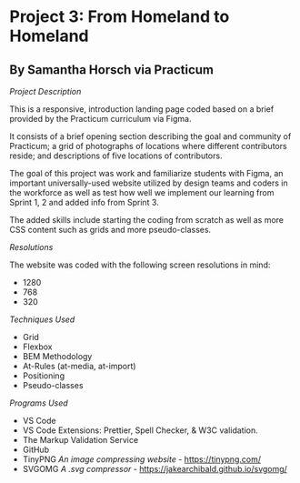# Project 3: From Homeland to Homeland
## By Samantha Horsch via Practicum

*Project Description*

This is a responsive, introduction landing page coded based on a brief provided by the Practicum curriculum via Figma.

It consists of a brief opening section describing the goal and community of Practicum; a grid of photographs of locations where different contributors reside; and descriptions of five locations of contributors.

The goal of this project was work and familiarize students with Figma, an important universally-used website utilized by design teams and coders in the workforce as well as test how well we implement our learning from Sprint 1, 2 and added info from Sprint 3. 

The added skills include starting the coding from scratch as well as more CSS content such as grids and more pseudo-classes.

*Resolutions*

The website was coded with the following screen resolutions in mind:
* 1280
* 768
* 320

*Techniques Used*

* Grid
* Flexbox
* BEM Methodology
* At-Rules (at-media, at-import)
* Positioning
* Pseudo-classes

*Programs Used*

* VS Code
* VS Code Extensions: Prettier, Spell Checker, & W3C validation.
* The Markup Validation Service
* GitHub
* TinyPNG *An image compressing website*  - https://tinypng.com/
* SVGOMG *A .svg compressor* - https://jakearchibald.github.io/svgomg/
